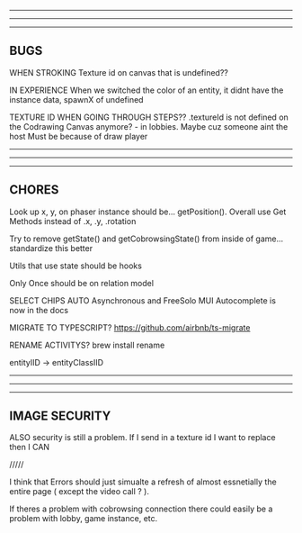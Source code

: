 --------------------------------------------------------------------------------------
--------------------------------------------------------------------------------------
--------------------------------------------------------------------------------------
BUGS
--------------------------------------------------------------------------------------

WHEN STROKING
  Texture id on canvas that is undefined?? 

IN EXPERIENCE
  When we switched the color of an entity, it didnt have the instance data, spawnX of undefined
  
TEXTURE ID WHEN GOING THROUGH STEPS??
  .textureId is not defined on the Codrawing Canvas anymore? - in lobbies. Maybe cuz someone aint the host
  Must be because of draw player 

--------------------------------------------------------------------------------------
--------------------------------------------------------------------------------------
--------------------------------------------------------------------------------------
CHORES
--------------------------------------------------------------------------------------

Look up x, y, on phaser instance should be... getPosition(). Overall use Get Methods instead of .x, .y, .rotation

Try to remove getState() and getCobrowsingState() from inside of game... standardize this better

Utils that use state should be hooks

Only Once should be on relation model

SELECT CHIPS AUTO 
  Asynchronous and FreeSolo MUI Autocomplete is now in the docs

MIGRATE TO TYPESCRIPT?
  https://github.com/airbnb/ts-migrate

RENAME ACTIVITYS?
  brew install rename

entityIID -> entityClassIID

--------------------------------------------------------------------------------------
--------------------------------------------------------------------------------------
--------------------------------------------------------------------------------------
IMAGE SECURITY
--------------------------------------------------------------------------------------

ALSO security is still a problem. If I send in a texture id I want to replace then I CAN


/////

I think that Errors should just simualte a refresh of almost essnetially the entire page ( except the video call ? ). 

If theres a problem with cobrowsing connection there could easily be a problem with lobby, game instance, etc. 